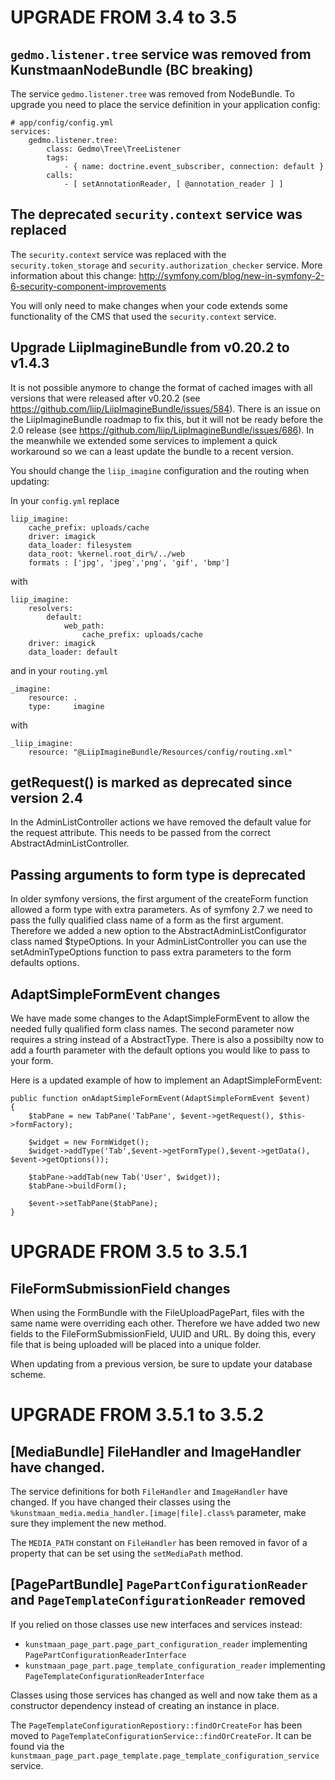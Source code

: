 # UPGRADE FROM 3.4 to 3.5

## `gedmo.listener.tree` service was removed from KunstmaanNodeBundle (BC breaking)

The service `gedmo.listener.tree` was removed from NodeBundle. To upgrade you need to place the service definition
in your application config:

```
# app/config/config.yml
services:
    gedmo.listener.tree:
        class: Gedmo\Tree\TreeListener
        tags:
            - { name: doctrine.event_subscriber, connection: default }
        calls:
            - [ setAnnotationReader, [ @annotation_reader ] ]
```


## The deprecated `security.context` service was replaced

The `security.context` service was replaced with the `security.token_storage` and `security.authorization_checker` service.
More information about this change: http://symfony.com/blog/new-in-symfony-2-6-security-component-improvements

You will only need to make changes when your code extends some functionality of the CMS that used the `security.context` service.


## Upgrade LiipImagineBundle from v0.20.2 to v1.4.3

It is not possible anymore to change the format of cached images with all versions that were released after v0.20.2 (see
https://github.com/liip/LiipImagineBundle/issues/584). There is an issue on the LiipImagineBundle roadmap to fix this,
but it will not be ready before the 2.0 release (see https://github.com/liip/LiipImagineBundle/issues/686). In the
meanwhile we extended some services to implement a quick workaround so we can a least update the bundle to a recent
version.

You should change the `liip_imagine` configuration and the routing when updating:

In your `config.yml` replace

```
liip_imagine:
    cache_prefix: uploads/cache
    driver: imagick
    data_loader: filesystem
    data_root: %kernel.root_dir%/../web
    formats : ['jpg', 'jpeg','png', 'gif', 'bmp']
```

with

```
liip_imagine:
    resolvers:
        default:
            web_path:
                cache_prefix: uploads/cache
    driver: imagick
    data_loader: default
```

and in your `routing.yml`

```
_imagine:
    resource: .
    type:     imagine
```

with

```
_liip_imagine:
    resource: "@LiipImagineBundle/Resources/config/routing.xml"
```


## getRequest() is marked as deprecated since version 2.4

In the AdminListController actions we have removed the default value for the request attribute. This needs to be passed
from the correct AbstractAdminListController.



## Passing arguments to form type is deprecated

In older symfony versions, the first argument of the createForm
function allowed a form type with extra parameters. As of symfony 2.7 we need to pass the fully qualified class name of a form as
the first argument. Therefore we added a new option to the AbstractAdminListConfigurator class named $typeOptions. In your AdminListController
 you can use the setAdminTypeOptions function to pass extra parameters to the form defaults options.



## AdaptSimpleFormEvent changes

We have made some changes to the AdaptSimpleFormEvent to allow the needed fully qualified form class names.
The second parameter now requires a string instead of a AbstractType. There is also a possibilty now to add a fourth parameter
with the default options you would like to pass to your form.

Here is a updated example of how to implement an AdaptSimpleFormEvent:

```
public function onAdaptSimpleFormEvent(AdaptSimpleFormEvent $event)
{
    $tabPane = new TabPane('TabPane', $event->getRequest(), $this->formFactory);

    $widget = new FormWidget();
    $widget->addType('Tab',$event->getFormType(),$event->getData(), $event->getOptions());

    $tabPane->addTab(new Tab('User', $widget));
    $tabPane->buildForm();

    $event->setTabPane($tabPane);
}
```

# UPGRADE FROM 3.5 to 3.5.1

## FileFormSubmissionField changes

When using the FormBundle with the FileUploadPagePart, files with the same name were overriding each other. Therefore we have added two new fields to the FileFormSubmissionField, UUID and URL. By doing this, every file that is being uploaded will be placed into a unique folder.

When updating from a previous version, be sure to update your database scheme.

# UPGRADE FROM 3.5.1 to 3.5.2

## [MediaBundle] FileHandler and ImageHandler have changed.

The service definitions for both `FileHandler` and `ImageHandler` have changed.
If you have changed their classes using the `%kunstmaan_media.media_handler.[image|file].class%` parameter, make sure they implement the new method.

The `MEDIA_PATH` constant on `FileHandler` has been removed in favor of a property that can be set using the `setMediaPath` method.


## [PagePartBundle] `PagePartConfigurationReader` and `PageTemplateConfigurationReader` removed

If you relied on those classes use new interfaces and services instead:

 * `kunstmaan_page_part.page_part_configuration_reader` implementing `PagePartConfigurationReaderInterface`
 * `kunstmaan_page_part.page_template_configuration_reader` implementing `PageTemplateConfigurationReaderInterface`

Classes using those services has changed as well and now take them as a constructor dependency instead of creating an instance in place.

The `PageTemplateConfigurationRepostiory::findOrCreateFor` has been moved to `PageTemplateConfigurationService::findOrCreateFor`. It can be found via the `kunstmaan_page_part.page_template.page_template_configuration_service` service.
